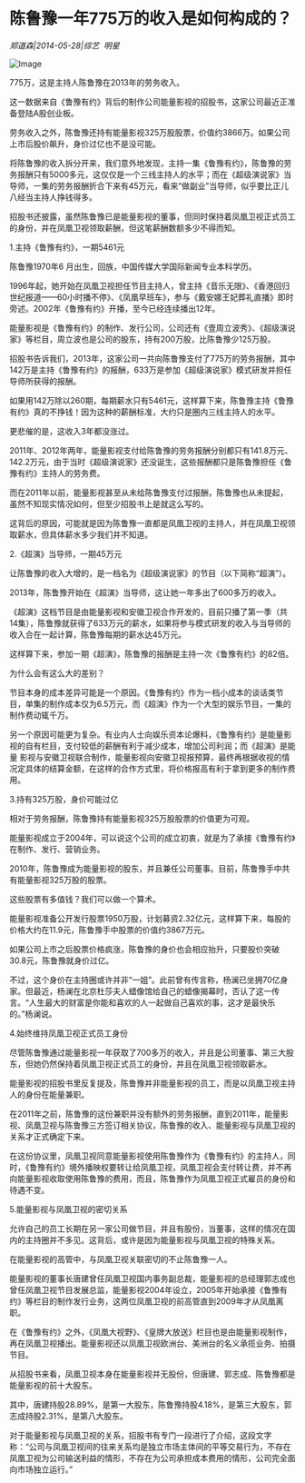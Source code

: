 # 陈鲁豫一年775万的收入是如何构成的？

*郑道森|2014-05-28|综艺 
                                                明星*

![Image](http://static.ylzbl.com/uploads/ueditor/php/upload/image/20180307/1520404577766155.jpeg)

775万，这是主持人陈鲁豫在2013年的劳务收入。

这一数据来自《鲁豫有约》背后的制作公司能量影视的招股书，这家公司最近正准备登陆A股创业板。

劳务收入之外，陈鲁豫还持有能量影视325万股股票，价值约3866万。如果公司上市后股价飙升，身价过亿也不是没可能。

将陈鲁豫的收入拆分开来，我们意外地发现，主持一集《鲁豫有约》，陈鲁豫的劳务报酬只有5000多元，这仅仅是一个三线主持人的水平；而在《超级演说家》当导师，一集的劳务报酬折合下来有45万元，看来“做副业”当导师，似乎要比正儿八经当主持人挣钱得多。

招股书还披露，虽然陈鲁豫已是能量影视的董事，但同时保持着凤凰卫视正式员工的身份，并在凤凰卫视领取薪酬，但这笔薪酬数额多少不得而知。

1.主持《鲁豫有约》，一期5461元

陈鲁豫1970年6 月出生，回族，中国传媒大学国际新闻专业本科学历。

1996年起，她开始在凤凰卫视担任节目主持人，曾主持《音乐无限》、《香港回归世纪报道——60小时播不停》、《凤凰早班车》，参与《戴安娜王妃葬礼直播》即时旁述。2002年《鲁豫有约》开播，至今已经连续播出12年。

能量影视是《鲁豫有约》的制作、发行公司，公司还有《壹周立波秀》、《超级演说家》等栏目，周立波也是公司的股东，持有200万股，比陈鲁豫少125万股。

招股书告诉我们，2013年，这家公司一共向陈鲁豫支付了775万的劳务报酬，其中142万是主持《鲁豫有约》的报酬，633万是参加《超级演说家》模式研发并担任导师所获得的报酬。

如果用142万除以260期，每期薪水只有5461元，这样算下来，陈鲁豫主持《鲁豫有约》真的不挣钱！因为这种的薪酬标准，大约只是圈内三线主持人的水平。

更悲催的是，这收入3年都没涨过。

2011年、2012年两年，能量影视支付给陈鲁豫的劳务报酬分别都只有141.8万元、142.2万元，由于当时《超级演说家》还没诞生，这些报酬都只是陈鲁豫担任《鲁豫有约》主持人的劳务费。

而在2011年以前，能量影视甚至从未给陈鲁豫支付过报酬，陈鲁豫也从未提起，虽然不知现实情况如何，但至少招股书上是就这么写的。

这背后的原因，可能就是因为陈鲁豫一直都是凤凰卫视的主持人，并在凤凰卫视领取薪水，但具体薪水多少我们并不知道。

2.《超演》当导师，一期45万元

让陈鲁豫的收入大增的，是一档名为《超级演说家》的节目（以下简称“超演”）。

2013年，陈鲁豫开始在《超演》当导师，这让她一年多出了600多万的收入。

《超演》这档节目是由能量影视和安徽卫视合作开发的，目前只播了第一季（共14集），陈鲁豫就获得了633万元的薪水，如果将参与模式研发的收入与当导师的收入合在一起计算，陈鲁豫每期的薪水达45万元。

这样算下来，参加一期《超演》，陈鲁豫的报酬是主持一次《鲁豫有约》的82倍。

为什么会有这么大的差别？

节目本身的成本差异可能是一个原因。《鲁豫有约》作为一档小成本的谈话类节目，单集的制作成本仅为6.5万元，而《超演》作为一个大型的娱乐节目，一集的制作费动辄千万。

另一个原因可能更为复杂。有业内人士向娱乐资本论爆料，《鲁豫有约》是能量影视的自有栏目，支付较低的薪酬有利于减少成本，增加公司利润；而《超演》是能量 影视与安徽卫视联合制作，能量影视向安徽卫视报预算，最终再根据收视的情况定具体的结算金额，在这样的合作方式里，将价格报高有利于拿到更多的制作费用。

3.持有325万股，身价可能过亿

相对于劳务报酬，陈鲁豫持有能量影视325万股股票的价值更为可观。

能量影视成立于2004年，可以说这个公司的成立初衷，就是为了承接《鲁豫有约》在制作、发行、营销业务。

2010年，陈鲁豫成为能量影视的股东，并且兼任公司董事。目前，陈鲁豫手中共有能量影视325万股的股票。

这些股票有多值钱？我们可以做一个算术。

能量影视准备公开发行股票1950万股，计划募资2.32亿元，这样算下来，每股的价格大约在11.9元，陈鲁豫手中股票的价值约3867万元。

如果公司上市之后股票价格疯涨，陈鲁豫的身价也会相应抬升，只要股价突破30.8元，陈鲁豫就身价过亿。

不过，这个身价在主持圈或许并非“一姐”。此前曾有传言称，杨澜已坐拥70亿身家。但最近，杨澜在北京杜莎夫人蜡像馆给自己的蜡像揭幕时，否认了这一传言。“人生最大的财富是你能和喜欢的人一起做自己喜欢的事，这才是最快乐的。”杨澜说。

4.始终维持凤凰卫视正式员工身份

尽管陈鲁豫通过能量影视一年获取了700多万的收入，并且是公司董事、第三大股东，但她仍然保持着凤凰卫视正式员工的身份，并且在凤凰卫视领取薪水。

能量影视的招股书里反复提及，陈鲁豫并非能量影视的员工，而是以凤凰卫视主持人的身份在能量兼职。

在2011年之前，陈鲁豫的这份兼职并没有额外的劳务报酬，直到2011年，能量影视、凤凰卫视与陈鲁豫三方签订相关协议，陈鲁豫的收入、能量影视与凤凰卫视的关系才正式确定下来。

在这份协议里，凤凰卫视同意能量影视使用陈鲁豫作为《鲁豫有约》的主持人，同时，《鲁豫有约》境外播映权要转让给凤凰卫视，凤凰卫视会支付转让费，并不再向能量影视收取使用陈鲁豫的费用，而且，陈鲁豫作为凤凰卫视正式雇员的身份和待遇不变。

5.能量影视与凤凰卫视的密切关系

允许自己的员工长期在另一家公司做节目，并且有股份，当董事，这样的情况在国内的主持圈并不多见。这背后，或许是因为能量影视与凤凰卫视的特殊关系。

在能量影视的高管中，与凤凰卫视关联密切的不止陈鲁豫一人。

能量影视的董事长唐建曾任凤凰卫视国内事务副总裁，能量影视的总经理郭志成也曾任凤凰卫视节目发展总监，能量影视2004年设立，2005年开始承接《鲁豫有约》等栏目的制作发行业务，这两位凤凰卫视的前高管直到2009年才从凤凰离职。

在《鲁豫有约》之外，《凤凰大视野》、《皇牌大放送》栏目也是由能量影视制作，再在凤凰卫视播出。能量影视还以凤凰卫视欧洲台、美洲台的名义承揽业务、拍摄节目。

从招股书来看，凤凰卫视本身在能量影视并无股份，但唐建、郭志成、陈鲁豫都是能量影视的前十大股东。

其中，唐建持股28.89%，是第一大股东，陈鲁豫持股4.18%，是第三大股东，郭志成持股2.31%，是第八大股东。

对于能量影视与凤凰卫视的关系，招股书有专门一段进行了介绍，这段文字称：“公司与凤凰卫视间的往来关系均是独立市场主体间的平等交易行为，不存在凤凰卫视为公司输送利益的情形，不存在为公司承担成本费用的情形，公司完全面向市场独立运行。”

